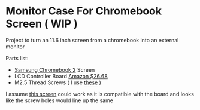 # Monitor Case For Chromebook Screen ( WIP )

Project to turn an 11.6 inch screen from a chromebook into an external monitor

Parts list:
- [Samsung Chromebook 2](https://www.samsung.com/us/support/owners/product/chromebook-2) Screen  
- LCD Controller Board [Amazon $26.68](https://www.amazon.com/gp/product/B06XC6SJF7/ref=ppx_yo_dt_b_search_asin_title?ie=UTF8&psc=1)
- M2.5 Thread Screws ( I use [these](http://adafru.it/3299) )


I assume [this screen](https://www.amazon.com/CHROMEBOOK-SUBSTITUTE-REPLACEMENT-XE500C12-K01US-B116XTN01-0/dp/B0169N5150/ref=sr_1_1?s=pc&ie=UTF8&qid=1447688140&sr=1-1&keywords=chromebook+replacement+screen+xe500c12-k01us) could work as it is compatible with the board and looks like the screw holes would line up the same
